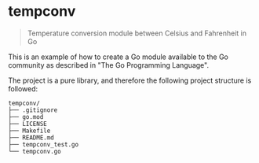 # tempconv
> Temperature conversion module between Celsius and Fahrenheit in Go

This is an example of how to create a Go module available to the Go community as described in "The Go Programming Language".

The project is a pure library, and therefore the following project structure is followed:

```
tempconv/
├── .gitignore
├── go.mod
├── LICENSE
├── Makefile
├── README.md
├── tempconv_test.go
└── tempconv.go
```
